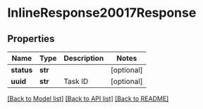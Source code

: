 # InlineResponse20017Response

## Properties
Name | Type | Description | Notes
------------ | ------------- | ------------- | -------------
**status** | **str** |  | [optional] 
**uuid** | **str** | Task ID | [optional] 

[[Back to Model list]](../README.md#documentation-for-models) [[Back to API list]](../README.md#documentation-for-api-endpoints) [[Back to README]](../README.md)


